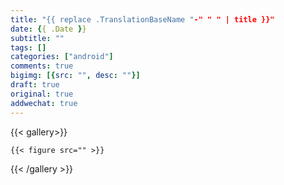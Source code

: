 ```yaml
---
title: "{{ replace .TranslationBaseName "-" " " | title }}"
date: {{ .Date }}
subtitle: ""
tags: []
categories: ["android"]
comments: true
bigimg: [{src: "", desc: ""}]
draft: true
original: true
addwechat: true
---
```



{{< gallery>}}

	{{< figure src="" >}}

{{< /gallery >}}
